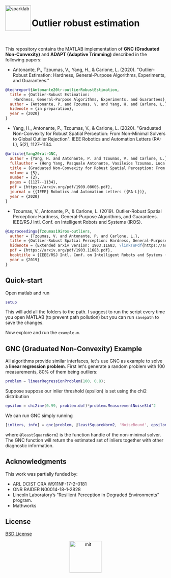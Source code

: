 <a href="http://mit.edu/sparklab/">
  <img align="left" src="http://web.mit.edu/sparklab/assets/images/spark-shard.png" height="80px" alt="sparklab">
</a>

<h1 style="padding-left: 1em; height: 70px;"> Outlier robust estimation </h1>


This repository contains the MATLAB implementation of **GNC (Graduated Non-Convexity)** and **ADAPT (Adaptive Trimming)** described in the following papers:

- Antonante, P., Tzoumas, V., Yang, H., & Carlone, L. (2020). "Outlier-Robust Estimation: Hardness, General-Purpose Algorithms, Experiments, and Guarantees."

```bibtex
@techreport{Antonante20tr-outlierRobustEstimation,
  title = {Outlier-Robust Estimation:
  	Hardness, General-Purpose Algorithms, Experiments, and Guarantees},
  author = {Antonante, P. and Tzoumas, V. and Yang, H. and Carlone, L.},
  hidenote = {in preparation},
  year = {2020}
}
```

- Yang, H., Antonante, P., Tzoumas, V., & Carlone, L. (2020). "Graduated Non-Convexity for Robust Spatial Perception: From Non-Minimal Solvers to Global Outlier Rejection". IEEE Robotics and Automation Letters (RA-L), 5(2), 1127–1134.

```bibtex
@article{Yang20ral-GNC,
  author = {Yang, H. and Antonante, P. and Tzoumas, V. and Carlone, L.},
  fullauthor = {Heng Yang, Pasquale Antonante, Vasileios Tzoumas, Luca Carlone},
  title = {Graduated Non-Convexity for Robust Spatial Perception: From Non-Minimal Solvers to Global Outlier Rejection},
  volume = {5},
  number = {2},
  pages = {1127--1134},
  pdf = {https://arxiv.org/pdf/1909.08605.pdf},
  journal = {{IEEE} Robotics and Automation Letters ({RA-L})},
  year = {2020}
}
```

- Tzoumas, V., Antonante, P., & Carlone, L. (2019). Outlier-Robust Spatial Perception: Hardness, General-Purpose Algorithms, and Guarantees. IEEE/RSJ Intl. Conf. on Intelligent Robots and Systems (IROS).

```bibtex
@inproceedings{Tzoumas19iros-outliers,
  author = {Tzoumas, V. and Antonante, P. and Carlone, L.},
  title = {Outlier-Robust Spatial Perception: Hardness, General-Purpose Algorithms, and Guarantees},
  hidenote = {Extended arxiv version: 1903.11683, \linkToPdf{https://arxiv.org/pdf/1903.11683.pdf}},
  pdf = {https://arxiv.org/pdf/1903.11683.pdf},
  booktitle = {IEEE/RSJ Intl. Conf. on Intelligent Robots and Systems (IROS)},
  year = {2019}
}
```

## Quick-start

Open matlab and run

```matlab
setup
```

This will add all the folders to the path.
I suggest to run the script every time you open MATLAB (to prevent path pollution) but you can run `savepath` to save the changes.

Now explore and run the `example.m`.

## GNC (Graduated Non-Convexity) Example

All algorithms provide similar interfaces, let's use GNC as example to solve a **linear regression problem**.
First let's generate a random problem with 100 measurements, 80% of them being outliers:

```matlab
problem = linearRegressionProblem(100, 0.8);
```

Suppose suppose our inlier threshold (epsilon) is set using the chi2 distribution

```matlab
epsilon = chi2inv(0.99, problem.dof)*problem.MeasurementNoiseStd^2
```

We can run GNC simply running

```matlab
[inliers, info] = gnc(problem, @leastSquareNorm2, 'NoiseBound', epsilon);
```

where `@leastSquareNorm2` is the function handle of the non-minimal solver.
The GNC function will return the estimated set of inliers together with other diagnostic information.

## Acknowledgments

This work was partially funded by:

- ARL DCIST CRA W911NF-17-2-0181
- ONR RAIDER N00014-18-1-2828
- Lincoln Laboratory’s “Resilient Perception in Degraded Environments” program.
- Mathworks

## License

[BSD License](LICENSE.BSD)

<div align="center">
  <a href="https://mit.edu">
    <img src="http://mit.edu/sparklab/assets/images/mit.png" width="100" alt="mit">
  </a>
</div>

